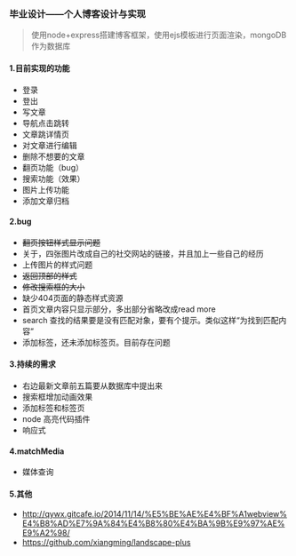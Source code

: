 ### 毕业设计——个人博客设计与实现
> 使用node+express搭建博客框架，使用ejs模板进行页面渲染，mongoDB作为数据库

#### 1.目前实现的功能
- 登录
- 登出
- 写文章
- 导航点击跳转
- 文章跳详情页
- 对文章进行编辑
- 删除不想要的文章
- 翻页功能（bug）
- 搜索功能（效果）
- 图片上传功能
- 添加文章归档


#### 2.bug
- <del>翻页按钮样式显示问题</del>
- 关于，四张图片改成自己的社交网站的链接，并且加上一些自己的经历
- 上传图片的样式问题
- <del>返回顶部的样式</del>
- <del>修改搜索框的大小</del>
- 缺少404页面的静态样式资源
- 首页文章内容只显示部分，多出部分省略改成read more
- search 查找的结果要是没有匹配对象，要有个提示。类似这样“为找到匹配内容”
- 添加标签，还未添加标签页。目前存在问题

#### 3.持续的需求
- 右边最新文章前五篇要从数据库中提出来
- 搜索框增加动画效果
- 添加标签和标签页
- node 高亮代码插件
- 响应式

#### 4.matchMedia
- 媒体查询

#### 5.其他
- http://qywx.gitcafe.io/2014/11/14/%E5%BE%AE%E4%BF%A1webview%E4%B8%AD%E7%9A%84%E4%B8%80%E4%BA%9B%E9%97%AE%E9%A2%98/
- https://github.com/xiangming/landscape-plus